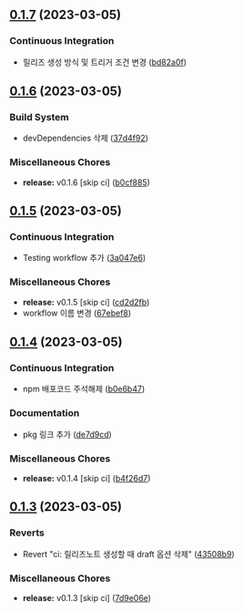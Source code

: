 ## [0.1.7](https://github.com/divlook/ts-library-starter/compare/v0.1.6...v0.1.7) (2023-03-05)


### Continuous Integration

* 릴리즈 생성 방식 및 트리거 조건 변경 ([bd82a0f](https://github.com/divlook/ts-library-starter/commit/bd82a0fcd5b9e37fe7cf7e5af0b0946280f33d39))

## [0.1.6](https://github.com/divlook/ts-library-starter/compare/v0.1.5...v0.1.6) (2023-03-05)


### Build System

* devDependencies 삭제 ([37d4f92](https://github.com/divlook/ts-library-starter/commit/37d4f9285cf873d5b82c8c3b0953798ce7a51286))


### Miscellaneous Chores

* **release:** v0.1.6 [skip ci] ([b0cf885](https://github.com/divlook/ts-library-starter/commit/b0cf885916a1ed5a0a5c55e16b247431e35ecbda))

## [0.1.5](https://github.com/divlook/ts-library-starter/compare/v0.1.4...v0.1.5) (2023-03-05)


### Continuous Integration

* Testing workflow 추가 ([3a047e6](https://github.com/divlook/ts-library-starter/commit/3a047e6199770c8c9060815db6a7eb6c95c7480c))


### Miscellaneous Chores

* **release:** v0.1.5 [skip ci] ([cd2d2fb](https://github.com/divlook/ts-library-starter/commit/cd2d2fba9093719a553e79b835419d6a543352ff))
* workflow 이름 변경 ([67ebef8](https://github.com/divlook/ts-library-starter/commit/67ebef86bd68349d388962d32afb2148c601789f))

## [0.1.4](https://github.com/divlook/ts-library-starter/compare/v0.1.3...v0.1.4) (2023-03-05)


### Continuous Integration

* npm 배포코드 주석해제 ([b0e6b47](https://github.com/divlook/ts-library-starter/commit/b0e6b475c813f5e6d3846d69254c5a10b29a0053))


### Documentation

* pkg 링크 추가 ([de7d9cd](https://github.com/divlook/ts-library-starter/commit/de7d9cd6efd650fc00956c1ecc829863bfa89966))


### Miscellaneous Chores

* **release:** v0.1.4 [skip ci] ([b4f26d7](https://github.com/divlook/ts-library-starter/commit/b4f26d785b71aefaec8835ab88187902f8e62fe1))

## [0.1.3](https://github.com/divlook/ts-library-starter/compare/v0.1.2...v0.1.3) (2023-03-05)


### Reverts

* Revert "ci: 릴리즈노트 생성할 때 draft 옵션 삭제" ([43508b9](https://github.com/divlook/ts-library-starter/commit/43508b9feac29a8b266134765debf150a334e48a))


### Miscellaneous Chores

* **release:** v0.1.3 [skip ci] ([7d9e06e](https://github.com/divlook/ts-library-starter/commit/7d9e06ec9e4ccd0fbf99e3aa76d70d6cb15f7a04))

